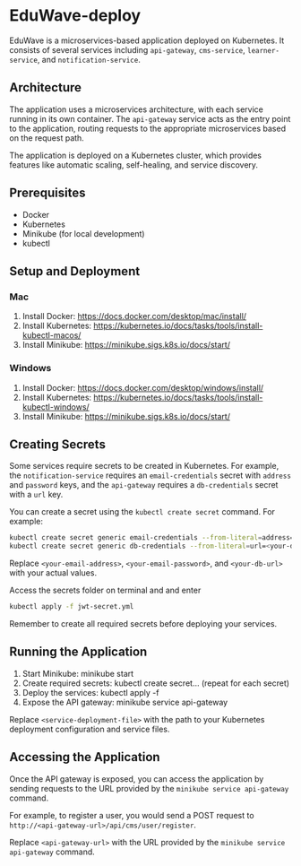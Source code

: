 # EduWave-deploy

EduWave is a microservices-based application deployed on Kubernetes. It consists of several services including `api-gateway`, `cms-service`, `learner-service`, and `notification-service`.

## Architecture

The application uses a microservices architecture, with each service running in its own container. The `api-gateway` service acts as the entry point to the application, routing requests to the appropriate microservices based on the request path.

The application is deployed on a Kubernetes cluster, which provides features like automatic scaling, self-healing, and service discovery.

## Prerequisites

- Docker
- Kubernetes
- Minikube (for local development)
- kubectl

## Setup and Deployment

### Mac

1. Install Docker: https://docs.docker.com/desktop/mac/install/
2. Install Kubernetes: https://kubernetes.io/docs/tasks/tools/install-kubectl-macos/
3. Install Minikube: https://minikube.sigs.k8s.io/docs/start/

### Windows

1. Install Docker: https://docs.docker.com/desktop/windows/install/
2. Install Kubernetes: https://kubernetes.io/docs/tasks/tools/install-kubectl-windows/
3. Install Minikube: https://minikube.sigs.k8s.io/docs/start/

## Creating Secrets

Some services require secrets to be created in Kubernetes. For example, the `notification-service` requires an `email-credentials` secret with `address` and `password` keys, and the `api-gateway` requires a `db-credentials` secret with a `url` key.

You can create a secret using the `kubectl create secret` command. For example:

```bash
kubectl create secret generic email-credentials --from-literal=address=<your-email-address> --from-literal=password=<your-email-password>
kubectl create secret generic db-credentials --from-literal=url=<your-db-url>
```

Replace `<your-email-address>`, `<your-email-password>`, and `<your-db-url>` with your actual values.

Access the secrets folder on terminal and and enter 

```bash
kubectl apply -f jwt-secret.yml
```

Remember to create all required secrets before deploying your services.

## Running the Application

1. Start Minikube: minikube start
2. Create required secrets: kubectl create secret... (repeat for each secret)
3. Deploy the services: kubectl apply -f <service-deployment-file>
4. Expose the API gateway: minikube service api-gateway

Replace `<service-deployment-file>` with the path to your Kubernetes deployment configuration and service files.

## Accessing the Application

Once the API gateway is exposed, you can access the application by sending requests to the URL provided by the `minikube service api-gateway` command.

For example, to register a user, you would send a POST request to `http://<api-gateway-url>/api/cms/user/register`.

Replace `<api-gateway-url>` with the URL provided by the `minikube service api-gateway` command.